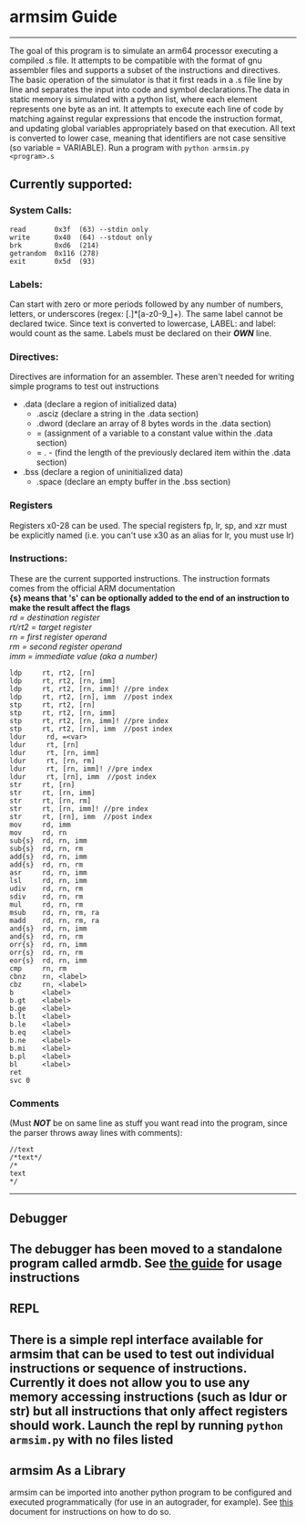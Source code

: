 # armsim Guide
--------------------
The goal of this program is to simulate an arm64 processor executing a compiled .s file. It attempts to be compatible with the format of gnu assembler files and supports a subset of the instructions and directives. The basic operation of the simulator is that it first reads in a .s file line by line and separates the input into code and symbol declarations.The data in static memory is simulated with a python list, where each element represents one byte as an int. It attempts to execute each line of code by matching against regular expressions that encode the instruction format, and updating global variables appropriately based on that execution. All text is converted to lower case, meaning that identifiers are not case sensitive (so variable = VARIABLE).
Run a program with `python armsim.py <program>.s`
## Currently supported:
### System Calls:
    read       0x3f  (63) --stdin only
    write      0x40  (64) --stdout only
    brk        0xd6  (214)
    getrandom  0x116 (278)
    exit       0x5d  (93)
### Labels:
Can start with zero or more periods followed by any number of numbers, letters, or underscores (regex: [.]*[a-z0-9_]+). The same label cannot be declared twice. Since text is converted to lowercase, LABEL: and label: would count as the same. Labels must be declared on their ***OWN*** line.
### Directives:
Directives are information for an assembler. These aren't needed for writing simple programs to test out instructions
* .data    (declare a region of initialized data)
    * .asciz   (declare a string in the .data section)
    * .dword   (declare an array of 8 bytes words in the .data section)
    * =        (assignment of a variable to a constant value within the .data section)
    * = . -      (find the length of the previously declared item within the .data section)
* .bss     (declare a region of uninitialized data)
    * .space   (declare an empty buffer in the .bss section)
### Registers
Registers x0-28 can be used. The special registers fp, lr, sp, and xzr must be explicitly named (i.e. you can't use x30 as an alias for lr, you must use lr)
### Instructions:
These are the current supported instructions. The instruction formats comes from the official ARM documentation \
**{s} means that 's' can be optionally added to the end of an instruction to make the result affect the flags** \
*rd     = destination register* \
*rt/rt2 = target register* \
*rn     = first register operand* \
*rm     = second register operand* \
*imm    = immediate value (aka a number)* 
   
    ldp     rt, rt2, [rn]
    ldp     rt, rt2, [rn, imm]
    ldp     rt, rt2, [rn, imm]! //pre index
    ldp     rt, rt2, [rn], imm  //post index
    stp     rt, rt2, [rn]
    stp     rt, rt2, [rn, imm]
    stp     rt, rt2, [rn, imm]! //pre index
    stp     rt, rt2, [rn], imm  //post index
    ldur     rd, =<var>
    ldur     rt, [rn]
    ldur     rt, [rn, imm]
    ldur     rt, [rn, rm]
    ldur     rt, [rn, imm]! //pre index
    ldur     rt, [rn], imm  //post index
    str     rt, [rn]
    str     rt, [rn, imm]
    str     rt, [rn, rm]
    str     rt, [rn, imm]! //pre index
    str     rt, [rn], imm  //post index
    mov     rd, imm
    mov     rd, rn
    sub{s}  rd, rn, imm
    sub{s}  rd, rn, rm
    add{s}  rd, rn, imm
    add{s}  rd, rn, rm
    asr     rd, rn, imm
    lsl     rd, rn, imm
    udiv    rd, rn, rm
    sdiv    rd, rn, rm
    mul     rd, rn, rm
    msub    rd, rn, rm, ra
    madd    rd, rn, rm, ra
    and{s}  rd, rn, imm
    and{s}  rd, rn, rm
    orr{s}  rd, rn, imm
    orr{s}  rd, rn, rm
    eor{s}  rd, rn, imm
    cmp     rn, rm
    cbnz    rn, <label>
    cbz     rn, <label>
    b       <label>
    b.gt    <label>
    b.ge    <label>
    b.lt    <label>
    b.le    <label>
    b.eq    <label>
    b.ne    <label>
    b.mi    <label>
    b.pl    <label>
    bl      <label>
    ret
    svc 0        

    
### Comments 
(Must ***NOT*** be on same line as stuff you want read into the program, since the parser throws away lines with comments):

    //text
    /*text*/
    /*
    text
    */
-----
##  Debugger
The debugger has been moved to a standalone program called armdb. See [the guide](armdb_guide.md) for usage instructions
-----
## REPL
There is a simple repl interface available for armsim that can be used to test out individual instructions or sequence of instructions. Currently it does not allow you to use any memory accessing instructions (such as ldur or str) but all instructions that only affect registers should work. Launch the repl by running `python armsim.py` with no files listed 
-----
## armsim As a Library
armsim can be imported into another python program to be configured and executed programmatically (for use in an autograder, for example). See [this](armsim_lib.md) document for instructions on how to do so.
